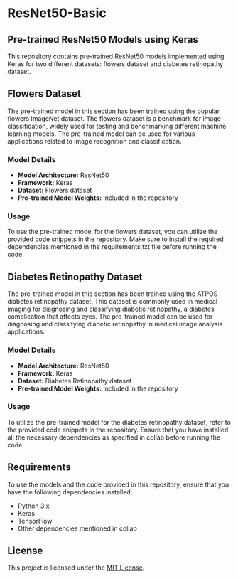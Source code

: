 # ResNet50-Basic

## Pre-trained ResNet50 Models using Keras

This repository contains pre-trained ResNet50 models implemented using Keras for two different datasets: flowers dataset and diabetes retinopathy dataset.

## Flowers Dataset

The pre-trained model in this section has been trained using the popular flowers ImageNet dataset. The flowers dataset is a benchmark for image classification, widely used for testing and benchmarking different machine learning models. The pre-trained model can be used for various applications related to image recognition and classification.

### Model Details

- **Model Architecture:** ResNet50
- **Framework:** Keras
- **Dataset:** Flowers dataset
- **Pre-trained Model Weights:** Included in the repository

### Usage

To use the pre-trained model for the flowers dataset, you can utilize the provided code snippets in the repository. Make sure to install the required dependencies mentioned in the requirements.txt file before running the code.

## Diabetes Retinopathy Dataset

The pre-trained model in this section has been trained using the ATPOS diabetes retinopathy dataset. This dataset is commonly used in medical imaging for diagnosing and classifying diabetic retinopathy, a diabetes complication that affects eyes. The pre-trained model can be used for diagnosing and classifying diabetic retinopathy in medical image analysis applications.

### Model Details

- **Model Architecture:** ResNet50
- **Framework:** Keras
- **Dataset:** Diabetes Retinopathy dataset
- **Pre-trained Model Weights:** Included in the repository

### Usage

To utilize the pre-trained model for the diabetes retinopathy dataset, refer to the provided code snippets in the repository. Ensure that you have installed all the necessary dependencies as specified in collab before running the code.

## Requirements

To use the models and the code provided in this repository, ensure that you have the following dependencies installed:

- Python 3.x
- Keras
- TensorFlow
- Other dependencies mentioned in collab

## License

This project is licensed under the [MIT License](LICENSE).

